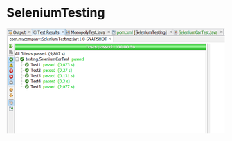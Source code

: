# SeleniumTesting

![Test Result](https://raw.githubusercontent.com/MartinH5/SeleniumTesting/master/Selenium2.PNG)
